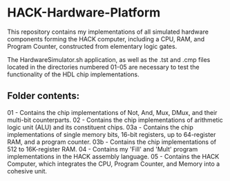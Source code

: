 # HACK-Hardware-Platform

This repository contains my implementations of all simulated 
hardware components forming the HACK computer, including a CPU, 
RAM, and Program Counter, constructed from elementary logic gates.

The HardwareSimulator.sh application, as well as the .tst and
.cmp files located in the directories numbered 01-05 are necessary
to test the functionality of the HDL chip implementations.

## Folder contents:
01 - Contains the chip implementations of Not, And, Mux, DMux, and their multi-bit counterparts.
02 - Contains the chip implementations of arithmetic logic unit (ALU) and its constituent chips.
03a - Contains the chip implementations of single memory bits, 16-bit registers, up to 64-register RAM, and a program counter.
03b - Contains the chip implementations of 512 to 16K-register RAM.
04 - Contains my 'Fill' and 'Mult' program implementations in the HACK assembly language.
05 - Contains the HACK Computer, which integrates the CPU, Program Counter, and Memory into a cohesive unit.
